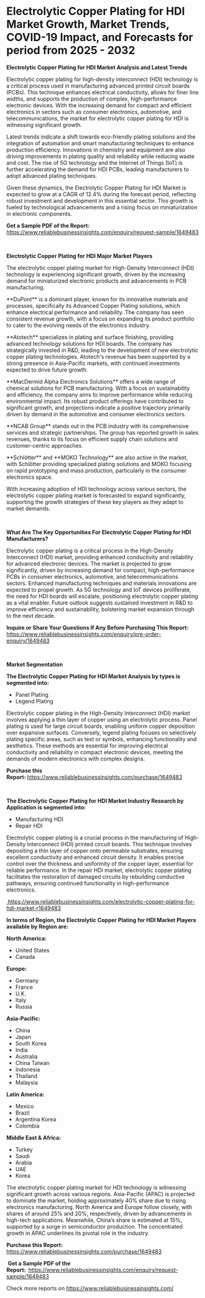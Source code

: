 <p><h1>Electrolytic Copper Plating for HDI Market Growth, Market Trends, COVID-19 Impact, and Forecasts for period from 2025 - 2032</h1></p><p><strong>Electrolytic Copper Plating for HDI Market Analysis and Latest Trends</strong></p>
<p><p>Electrolytic copper plating for high-density interconnect (HDI) technology is a critical process used in manufacturing advanced printed circuit boards (PCBs). This technique enhances electrical conductivity, allows for finer line widths, and supports the production of complex, high-performance electronic devices. With the increasing demand for compact and efficient electronics in sectors such as consumer electronics, automotive, and telecommunications, the market for electrolytic copper plating for HDI is witnessing significant growth.</p><p>Latest trends indicate a shift towards eco-friendly plating solutions and the integration of automation and smart manufacturing techniques to enhance production efficiency. Innovations in chemistry and equipment are also driving improvements in plating quality and reliability while reducing waste and cost. The rise of 5G technology and the Internet of Things (IoT) is further accelerating the demand for HDI PCBs, leading manufacturers to adopt advanced plating techniques. </p><p>Given these dynamics, the Electrolytic Copper Plating for HDI Market is expected to grow at a CAGR of 12.4% during the forecast period, reflecting robust investment and development in this essential sector. This growth is fueled by technological advancements and a rising focus on miniaturization in electronic components.</p></p>
<p><strong>Get a Sample PDF of the Report:&nbsp;</strong> <a href="https://www.reliablebusinessinsights.com/enquiry/request-sample/1649483?utm_campaign=2716&utm_medium=2&utm_source=Github&utm_content=ia&utm_term=26032025&utm_id=electrolytic-copper-plating-for-hdi">https://www.reliablebusinessinsights.com/enquiry/request-sample/1649483</a></p>
<p>&nbsp;</p>
<p><strong>Electrolytic Copper Plating for HDI Major Market Players</strong></p>
<p><p>The electrolytic copper plating market for High-Density Interconnect (HDI) technology is experiencing significant growth, driven by the increasing demand for miniaturized electronic products and advancements in PCB manufacturing.</p><p>**DuPont** is a dominant player, known for its innovative materials and processes, specifically its Advanced Copper Plating solutions, which enhance electrical performance and reliability. The company has seen consistent revenue growth, with a focus on expanding its product portfolio to cater to the evolving needs of the electronics industry.</p><p>**Atotech** specializes in plating and surface finishing, providing advanced technology solutions for HDI boards. The company has strategically invested in R&D, leading to the development of new electrolytic copper plating technologies. Atotech's revenue has been supported by a strong presence in Asia-Pacific markets, with continued investments expected to drive future growth.</p><p>**MacDermid Alpha Electronics Solutions** offers a wide range of chemical solutions for PCB manufacturing. With a focus on sustainability and efficiency, the company aims to improve performance while reducing environmental impact. Its robust product offerings have contributed to significant growth, and projections indicate a positive trajectory primarily driven by demand in the automotive and consumer electronics sectors.</p><p>**NCAB Group** stands out in the PCB industry with its comprehensive services and strategic partnerships. The group has reported growth in sales revenues, thanks to its focus on efficient supply chain solutions and customer-centric approaches.</p><p>**Schlötter** and **MOKO Technology** are also active in the market, with Schlötter providing specialized plating solutions and MOKO focusing on rapid prototyping and mass production, particularly in the consumer electronics space.</p><p>With increasing adoption of HDI technology across various sectors, the electrolytic copper plating market is forecasted to expand significantly, supporting the growth strategies of these key players as they adapt to market demands.</p></p>
<p>&nbsp;</p>
<p><strong>What Are The Key Opportunities For Electrolytic Copper Plating for HDI Manufacturers?</strong></p>
<p><p>Electrolytic copper plating is a critical process in the High-Density Interconnect (HDI) market, providing enhanced conductivity and reliability for advanced electronic devices. The market is projected to grow significantly, driven by increasing demand for compact, high-performance PCBs in consumer electronics, automotive, and telecommunications sectors. Enhanced manufacturing techniques and materials innovations are expected to propel growth. As 5G technology and IoT devices proliferate, the need for HDI boards will escalate, positioning electrolytic copper plating as a vital enabler. Future outlook suggests sustained investment in R&D to improve efficiency and sustainability, bolstering market expansion through to the next decade.</p></p>
<p><strong>Inquire or Share Your Questions If Any Before Purchasing This Report:</strong> <a href="https://www.reliablebusinessinsights.com/enquiry/pre-order-enquiry/1649483?utm_campaign=2716&utm_medium=2&utm_source=Github&utm_content=ia&utm_term=26032025&utm_id=electrolytic-copper-plating-for-hdi">https://www.reliablebusinessinsights.com/enquiry/pre-order-enquiry/1649483</a></p>
<p>&nbsp;</p>
<p><strong>Market Segmentation</strong></p>
<p><strong>The Electrolytic Copper Plating for HDI Market Analysis by types is segmented into:</strong></p>
<p><ul><li>Panel Plating</li><li>Legend Plating</li></ul></p>
<p><p>Electrolytic copper plating in the High-Density Interconnect (HDI) market involves applying a thin layer of copper using an electrolytic process. Panel plating is used for large circuit boards, enabling uniform copper deposition over expansive surfaces. Conversely, legend plating focuses on selectively plating specific areas, such as text or symbols, enhancing functionality and aesthetics. These methods are essential for improving electrical conductivity and reliability in compact electronic devices, meeting the demands of modern electronics with complex designs.</p></p>
<p><strong>Purchase this Report:&nbsp;</strong><a href="https://www.reliablebusinessinsights.com/purchase/1649483?utm_campaign=2716&utm_medium=2&utm_source=Github&utm_content=ia&utm_term=26032025&utm_id=electrolytic-copper-plating-for-hdi">https://www.reliablebusinessinsights.com/purchase/1649483</a></p>
<p>&nbsp;</p>
<p><strong>The Electrolytic Copper Plating for HDI Market Industry Research by Application is segmented into:</strong></p>
<p><ul><li>Manufacturing HDI</li><li>Repair HDI</li></ul></p>
<p><p>Electrolytic copper plating is a crucial process in the manufacturing of High-Density Interconnect (HDI) printed circuit boards. This technique involves depositing a thin layer of copper onto permeable substrates, ensuring excellent conductivity and enhanced circuit density. It enables precise control over the thickness and uniformity of the copper layer, essential for reliable performance. In the repair HDI market, electrolytic copper plating facilitates the restoration of damaged circuits by rebuilding conductive pathways, ensuring continued functionality in high-performance electronics.</p></p>
<p><a href="https://www.reliablebusinessinsights.com/electrolytic-copper-plating-for-hdi-market-r1649483?utm_campaign=2716&utm_medium=2&utm_source=Github&utm_content=ia&utm_term=26032025&utm_id=electrolytic-copper-plating-for-hdi">&nbsp;https://www.reliablebusinessinsights.com/electrolytic-copper-plating-for-hdi-market-r1649483</a></p>
<p><strong>In terms of Region, the Electrolytic Copper Plating for HDI Market Players available by Region are:</strong></p>
<p>
    <p> <strong> North America: </strong>
        <ul>
            <li>United States</li>
            <li>Canada</li>
        </ul>
        </p> 
    <p> <strong> Europe: </strong>
        <ul>
            <li>Germany</li>
            <li>France</li>
            <li>U.K.</li>
            <li>Italy</li>
            <li>Russia</li>
        </ul>
        </p> 
    <p> <strong> Asia-Pacific: </strong>
        <ul>
            <li>China</li>
            <li>Japan</li>
            <li>South Korea</li>
            <li>India</li>
            <li>Australia</li>
            <li>China Taiwan</li>
            <li>Indonesia</li>
            <li>Thailand</li>
            <li>Malaysia</li>
        </ul>
        </p> 
    <p> <strong> Latin America: </strong>
        <ul>
            <li>Mexico</li>
            <li>Brazil</li>
            <li>Argentina Korea</li>
            <li>Colombia</li>
        </ul>
        </p> 
    <p> <strong> Middle East & Africa: </strong>
        <ul>
            <li>Turkey</li>
            <li>Saudi</li>
            <li>Arabia</li>
            <li>UAE</li>
            <li>Korea</li>
        </ul>
    </p>
    </p>
<p><p>The electrolytic copper plating market for HDI technology is witnessing significant growth across various regions. Asia-Pacific (APAC) is projected to dominate the market, holding approximately 40% share due to rising electronics manufacturing. North America and Europe follow closely, with shares of around 25% and 20%, respectively, driven by advancements in high-tech applications. Meanwhile, China’s share is estimated at 15%, supported by a surge in semiconductor production. The concentrated growth in APAC underlines its pivotal role in the industry.</p></p>
<p><strong>Purchase this Report: </strong><a href="https://www.reliablebusinessinsights.com/purchase/1649483?utm_campaign=2716&utm_medium=2&utm_source=Github&utm_content=ia&utm_term=26032025&utm_id=electrolytic-copper-plating-for-hdi">https://www.reliablebusinessinsights.com/purchase/1649483</a></p>
<p>&nbsp;<strong>Get a Sample PDF of the Report:&nbsp;&nbsp;</strong><a href="https://www.reliablebusinessinsights.com/enquiry/request-sample/1649483?utm_campaign=2716&utm_medium=2&utm_source=Github&utm_content=ia&utm_term=26032025&utm_id=electrolytic-copper-plating-for-hdi">https://www.reliablebusinessinsights.com/enquiry/request-sample/1649483</a></p>
<p><strong></strong></p>
<p>Check more reports on <a href="https://www.reliablebusinessinsights.com/?utm_campaign=2716&utm_medium=2&utm_source=Github&utm_content=ia&utm_term=26032025&utm_id=electrolytic-copper-plating-for-hdi">https://www.reliablebusinessinsights.com/</a></p>